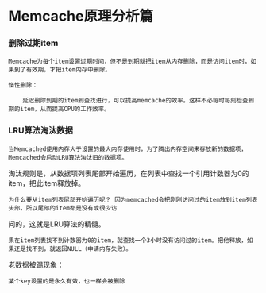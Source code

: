 #     Memcache原理分析篇

###   删除过期item

    Memcache为每个item设置过期时间，但不是到期就把item从内存删除，而是访问item时，如果到了有效期，才把item内存中删除。

    惰性删除：
        
        延迟删除到期的item到查找进行，可以提高memcache的效率。这样不必每时每刻检查到期的item，从而提高CPU的工作效率。
  
 ### LRU算法淘汰数据
 
    当Memcached使用内存大于设置的最大内存使用时，为了腾出内存空间来存放新的数据项，Memcached会启动LRU算法淘汰旧的数据项。
    
 淘汰规则是，从数据项列表尾部开始遍历，在列表中查找一个引用计数器为0的item，把此item释放掉。
  
    为什么要从item列表尾部开始遍历呢？ 因为memcached会把刚刚访问过的item放到item列表头部，所以尾部的item都是没有或很少访

问的，这就是LRU算法的精髓。
    
    果在item列表找不到计数器为0的item，就查找一个3小时没有访问过的item。把他释放，如果还是找不到，就返回NULL（申请内存失败）。

老数据被踢现象：

    某个key设置的是永久有效，也一样会被删除
 
 
    
    
    
   
